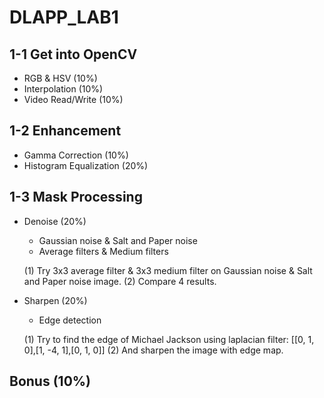 # DLAPP_LAB1

## 1-1 Get into OpenCV
 - RGB & HSV (10%)
 - Interpolation (10%)
 - Video Read/Write (10%)

## 1-2 Enhancement
 - Gamma Correction (10%)
 - Histogram Equalization (20%)

## 1-3 Mask Processing
 - Denoise (20%)
     - Gaussian noise & Salt and Paper noise
     - Average filters & Medium filters
    
    (1) Try 3x3 average filter & 3x3 medium filter on Gaussian noise & Salt and Paper noise image.
    (2) Compare 4 results.

 - Sharpen (20%)
     - Edge detection
     
    (1) Try to find the edge of Michael Jackson using laplacian filter: [[0, 1, 0],[1, -4, 1],[0, 1, 0]]
    (2) And sharpen the image with edge map.

## Bonus (10%)

